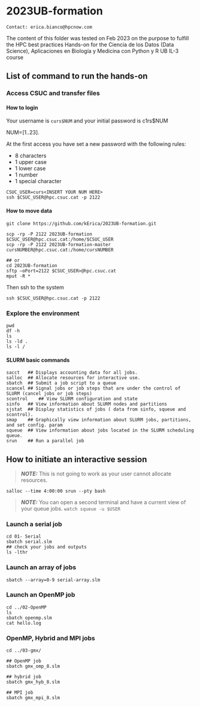 # 2023UB-formation
```
Contact: erica.bianco@hpcnow.com
```
The content of this folder was tested on Feb 2023 on the purpose to fulfill the HPC best practices Hands-on for the
Ciencia de los Datos (Data Science), Aplicaciones en Biología y Medicina con Python y R
UB IL-3 course

## List of command to run the hands-on #

### Access CSUC and transfer files

#### How to login
Your username is `curs$NUM` and your initial password is c1rs$NUM

NUM=[1..23].

At the first access you have set a new password with the following rules:
* 8 characters
* 1 upper case
* 1 lower case
* 1 number
* 1 special character

```
CSUC_USER=curs<INSERT YOUR NUM HERE>
ssh $CSUC_USER@hpc.csuc.cat -p 2122
```

#### How to move data
```
git clone https://github.com/kErica/2023UB-formation.git

scp -rp -P 2122 2023UB-formation $CSUC_USER@hpc.csuc.cat:/home/$CSUC_USER
scp -rp -P 2122 2023UB-formation-master cursNUMBER@hpc.csuc.cat:/home/cursNUMBER

## or
cd 2023UB-formation
sftp –oPort=2122 $CSUC_USER>@hpc.csuc.cat
mput -R *
```

Then ssh to the system
```
ssh $CSUC_USER@hpc.csuc.cat -p 2122
```

### Explore the environment
```
pwd
df -h
ls
ls -ld .
ls -l /
```

#### SLURM basic commands
```
sacct	## Displays accounting data for all jobs.
salloc	## Allocate resources for interactive use.
sbatch	## Submit a job script to a queue
scancel	## Signal jobs or job steps that are under the control of SLURM (cancel jobs or job steps)
scontrol	## View SLURM configuration and state
sinfo	## View information about SLURM nodes and partitions
sjstat	## Display statistics of jobs ( data from sinfo, squeue and scontrol).
smap	## Graphically view information about SLURM jobs, partitions, and set config. param
squeue	## View information about jobs located in the SLURM scheduling queue.
srun	## Run a parallel job
```
## How to initiate an interactive session
> **_NOTE:_**  This is not going to work as your user cannot allocate resources.
```
salloc --time 4:00:00 srun --pty bash
```


> **_NOTE:_**  You can open a second terminal and have a current view of your queue jobs. `watch squeue -u $USER`

### Launch a serial job
```
cd 01- Serial
sbatch serial.slm
## check your jobs and outputs
ls -lthr
```

### Launch an array of jobs
```
sbatch --array=0-9 serial-array.slm
```

### Launch an OpenMP job
```
cd ../02-OpenMP
ls
sbatch openmp.slm
cat hello.log
```

### OpenMP, Hybrid and MPI jobs
```
cd ../03-gmx/

## OpenMP job
sbatch gmx_omp_8.slm

## hybrid job
sbatch gmx_hyb_8.slm

## MPI job
sbatch gmx_mpi_8.slm
```





